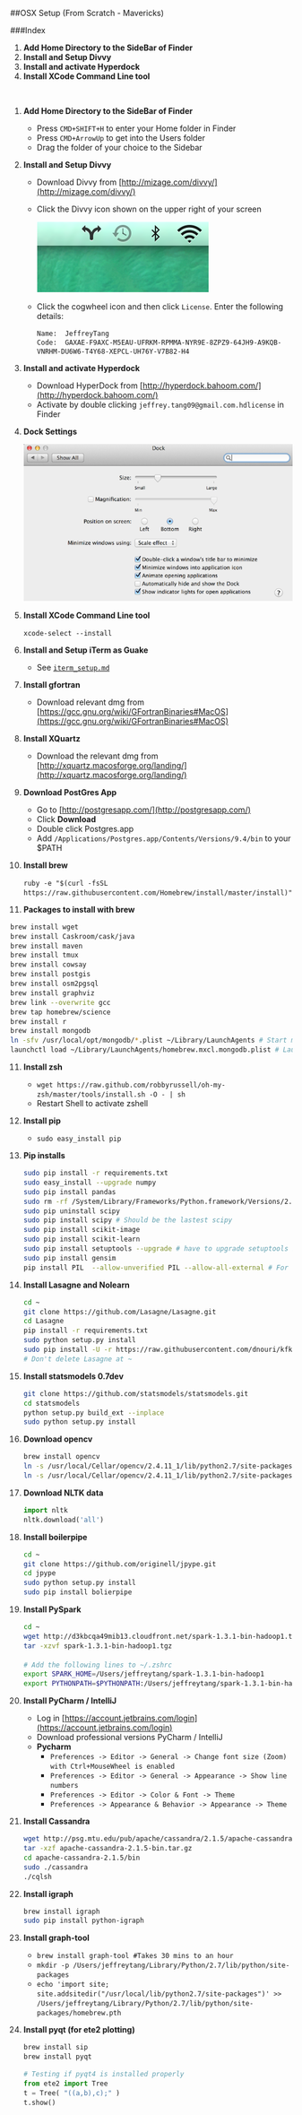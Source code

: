 ##OSX Setup (From Scratch - Mavericks)

###Index
1. **Add Home Directory to the SideBar of Finder**
2. **Install and Setup Divvy**
3. **Install and activate Hyperdock**
4. **Install XCode Command Line tool**

<br>

1. **Add Home Directory to the SideBar of Finder**

   - Press `CMD+SHIFT+H` to enter your Home folder in Finder
   - Press `CMD+ArrowUp` to get into the Users folder
   - Drag the folder of your choice to the Sidebar

2. **Install and Setup Divvy**
   - Download Divvy from [http://mizage.com/divvy/](http://mizage.com/divvy/)
   - Click the Divvy icon shown on the upper right of your screen
   
     ![divvy](images/divvy.png)
   - Click the cogwheel icon and then click `License`. Enter the following details:

     ```
     Name:	JeffreyTang
     Code:	GAXAE-F9AXC-M5EAU-UFRKM-RPMMA-NYR9E-8ZPZ9-64JH9-A9KQB-VNRHM-DU6W6-T4Y68-XEPCL-UH76Y-V7B82-H4 
     ``` 
     
3. **Install and activate Hyperdock**
   - Download HyperDock from [http://hyperdock.bahoom.com/](http://hyperdock.bahoom.com/)
   - Activate by double clicking `jeffrey.tang09@gmail.com.hdlicense` in Finder

4. **Dock Settings**
   
   ![dock settings](images/dock_settings.png)

4. **Install XCode Command Line tool**

   `xcode-select --install`

5. **Install and Setup iTerm as Guake**

   - See [`iterm_setup.md`](iterm_setup.md)

6. **Install gfortran** 

   - Download relevant dmg from [https://gcc.gnu.org/wiki/GFortranBinaries#MacOS](https://gcc.gnu.org/wiki/GFortranBinaries#MacOS)

7. **Install XQuartz**

   - Download the relevant dmg from [http://xquartz.macosforge.org/landing/](http://xquartz.macosforge.org/landing/)

8. **Download PostGres App**
   - Go to [http://postgresapp.com/](http://postgresapp.com/)
   - Click **Download**
   - Double click Postgres.app
   - Add `/Applications/Postgres.app/Contents/Versions/9.4/bin` to your $PATH

9. **Install brew**

   `ruby -e "$(curl -fsSL https://raw.githubusercontent.com/Homebrew/install/master/install)"`

10. **Packages to install with brew**

   ```bash
   brew install wget
   brew install Caskroom/cask/java
   brew install maven
   brew install tmux
   brew install cowsay
   brew install postgis
   brew install osm2pgsql
   brew install graphviz
   brew link --overwrite gcc
   brew tap homebrew/science
   brew install r
   brew install mongodb
   ln -sfv /usr/local/opt/mongodb/*.plist ~/Library/LaunchAgents # Start mongo server on start up
   launchctl load ~/Library/LaunchAgents/homebrew.mxcl.mongodb.plist # Launch mongo server now
   ```

11. **Install zsh**
 
    - `wget https://raw.github.com/robbyrussell/oh-my-zsh/master/tools/install.sh -O - | sh`
    - Restart Shell to activate zshell


12. **Install pip**
    - `sudo easy_install pip`

13. **Pip installs**
 
    ```bash
    sudo pip install -r requirements.txt
    sudo easy_install --upgrade numpy
    sudo pip install pandas
    sudo rm -rf /System/Library/Frameworks/Python.framework/Versions/2.7/Extras/lib/python/scipy
    sudo pip uninstall scipy
    sudo pip install scipy # Should be the lastest scipy
    sudo pip install scikit-image
    sudo pip install scikit-learn
    sudo pip install setuptools --upgrade # have to upgrade setuptools before gensim install
    sudo pip install gensim
    pip install PIL  --allow-unverified PIL --allow-all-external # For wordcloud
    ```

14. **Install Lasagne and Nolearn**
    
    ```bash
    cd ~
    git clone https://github.com/Lasagne/Lasagne.git
    cd Lasagne
    pip install -r requirements.txt
    sudo python setup.py install
    sudo pip install -U -r https://raw.githubusercontent.com/dnouri/kfkd-tutorial/master/requirements.txt
    # Don't delete Lasagne at ~
    ```

15. **Install statsmodels 0.7dev**

    ```bash
    git clone https://github.com/statsmodels/statsmodels.git
    cd statsmodels
    python setup.py build_ext --inplace
    sudo python setup.py install
    ```
 
16. **Download opencv**
    ```bash
    brew install opencv
    ln -s /usr/local/Cellar/opencv/2.4.11_1/lib/python2.7/site-packages/cv.py cv.py
    ln -s /usr/local/Cellar/opencv/2.4.11_1/lib/python2.7/site-packages/cv2.so cv2.so
    ```
        
17. **Download NLTK data**
    
    ```python
    import nltk
    nltk.download('all')
    ```

18. **Install boilerpipe**
    ```bash
    cd ~
    git clone https://github.com/originell/jpype.git
    cd jpype
    sudo python setup.py install
    sudo pip install bolierpipe
    ```
    
19. **Install PySpark**

    ```bash
    cd ~
    wget http://d3kbcqa49mib13.cloudfront.net/spark-1.3.1-bin-hadoop1.tgz
    tar -xzvf spark-1.3.1-bin-hadoop1.tgz    

    # Add the following lines to ~/.zshrc
    export SPARK_HOME=/Users/jeffreytang/spark-1.3.1-bin-hadoop1
    export PYTHONPATH=$PYTHONPATH:/Users/jeffreytang/spark-1.3.1-bin-hadoop1/python/
    ```
20. **Install PyCharm / IntelliJ**
    - Log in [https://account.jetbrains.com/login](https://account.jetbrains.com/login)
    - Download professional versions PyCharm / IntelliJ
    - **Pycharm**
      - `Preferences -> Editor -> General -> Change font size (Zoom) with Ctrl+MouseWheel is enabled`
      - `Preferences -> Editor -> General -> Appearance -> Show line numbers`
      - `Preferences -> Editor -> Color & Font -> Theme`      
      - `Preferences -> Appearance & Behavior -> Appearance -> Theme`

21. **Install Cassandra**

    ```bash
    wget http://psg.mtu.edu/pub/apache/cassandra/2.1.5/apache-cassandra-2.1.5-bin.tar.gz
    tar -xzf apache-cassandra-2.1.5-bin.tar.gz
    cd apache-cassandra-2.1.5/bin
    sudo ./cassandra
    ./cqlsh
    ```
    
22. **Install igraph**
    ```bash
    brew install igraph
    sudo pip install python-igraph
    ```
    
23. **Install graph-tool**
    - `brew install graph-tool #Takes 30 mins to an hour`
    - `mkdir -p /Users/jeffreytang/Library/Python/2.7/lib/python/site-packages`
    - `echo 'import site; site.addsitedir("/usr/local/lib/python2.7/site-packages")' >> /Users/jeffreytang/Library/Python/2.7/lib/python/site-packages/homebrew.pth`    

22. **Install pyqt (for ete2 plotting)**

    ```bash
    brew install sip
    brew install pyqt
    ```

    ```python
    # Testing if pyqt4 is installed properly
    from ete2 import Tree
    t = Tree( "((a,b),c);" )
    t.show()
    ```


